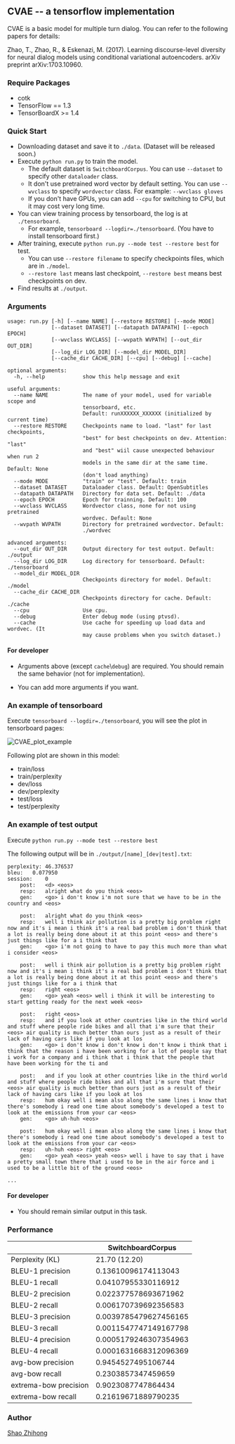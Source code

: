 ## CVAE -- a tensorflow implementation

CVAE is a basic model for multiple turn dialog. You can refer to the following papers for details:

Zhao, T., Zhao, R., & Eskenazi, M. (2017). Learning discourse-level diversity for neural dialog models using conditional variational autoencoders. arXiv preprint arXiv:1703.10960.


### Require Packages

* cotk
* TensorFlow == 1.3
* TensorBoardX >= 1.4

### Quick Start

* Downloading dataset and save it to ``./data``. (Dataset will be released soon.)
* Execute ``python run.py`` to train the model.
  * The default dataset is ``SwitchboardCorpus``. You can use ``--dataset`` to specify other ``dataloader`` class.
  * It don't use pretrained word vector by default setting. You can use ``--wvclass`` to specify ``wordvector`` class. For example: ``--wvclass gloves``
  * If you don't have GPUs, you can add `--cpu` for switching to CPU, but it may cost very long time.
* You can view training process by tensorboard, the log is at `./tensorboard`.
  * For example, ``tensorboard --logdir=./tensorboard``. (You have to install tensorboard first.)
* After training, execute  ``python run.py --mode test --restore best`` for test.
  * You can use ``--restore filename`` to specify checkpoints files, which are in ``./model``.
  * ``--restore last`` means last checkpoint, ``--restore best`` means best checkpoints on dev.
* Find results at ``./output``.

### Arguments

    usage: run.py [-h] [--name NAME] [--restore RESTORE] [--mode MODE]
                  [--dataset DATASET] [--datapath DATAPATH] [--epoch EPOCH]
                  [--wvclass WVCLASS] [--wvpath WVPATH] [--out_dir OUT_DIR]
                  [--log_dir LOG_DIR] [--model_dir MODEL_DIR]
                  [--cache_dir CACHE_DIR] [--cpu] [--debug] [--cache]
    
    optional arguments:
      -h, --help            show this help message and exit
      
    useful arguments:
      --name NAME           The name of your model, used for variable scope and 
                            tensorboard, etc.
                            Default: runXXXXXX_XXXXXX (initialized by current time)
      --restore RESTORE     Checkpoints name to load. "last" for last checkpoints,
                            "best" for best checkpoints on dev. Attention: "last"
                            and "best" wiil cause unexpected behaviour when run 2
                            models in the same dir at the same time. Default: None
                            (don't load anything)
      --mode MODE           "train" or "test". Default: train
      --dataset DATASET     Dataloader class. Default: OpenSubtitles
      --datapath DATAPATH   Directory for data set. Default: ./data
      --epoch EPOCH         Epoch for trainning. Default: 100
      --wvclass WVCLASS     Wordvector class, none for not using pretrained
                            wordvec. Default: None
      --wvpath WVPATH       Directory for pretrained wordvector. Default:
                            ./wordvec
    
    advanced arguments:
      --out_dir OUT_DIR     Output directory for test output. Default: ./output
      --log_dir LOG_DIR     Log directory for tensorboard. Default: ./tensorboard
      --model_dir MODEL_DIR
                            Checkpoints directory for model. Default: ./model
      --cache_dir CACHE_DIR
                            Checkpoints directory for cache. Default: ./cache
      --cpu                 Use cpu.
      --debug               Enter debug mode (using ptvsd).
      --cache               Use cache for speeding up load data and wordvec. (It
                       	    may cause problems when you switch dataset.)
#### For developer

* Arguments above (except ``cache``\\``debug``) are required. You should remain the same behavior (not for implementation).

* You can add more arguments if you want.

### An example of tensorboard

Execute ``tensorboard --logdir=./tensorboard``, you will see the plot in tensorboard pages:

![CVAE_plot_example](images/CVAE-plot-example.png)

Following plot are shown in this model:

* train/loss
* train/perplexity
* dev/loss
* dev/perplexity
* test/loss
* test/perplexity

### An example of test output

Execute ``python run.py --mode test --restore best``

The following output will be in `./output/[name]_[dev|test].txt`:

```
perplexity:	46.376537
bleu:	0.077950
session: 	0
	post:	<d> <eos>
	resp:	alright what do you think <eos>
	gen:	<go> i don't know i'm not sure that we have to be in the country and <eos>

	post:	alright what do you think <eos>
	resp:	well i think air pollution is a pretty big problem right now and it's i mean i think it's a real bad problem i don't think that a lot is really being done about it at this point <eos> and there's just things like for a i think that
	gen:	<go> i'm not going to have to pay this much more than what i consider <eos>

	post:	well i think air pollution is a pretty big problem right now and it's i mean i think it's a real bad problem i don't think that a lot is really being done about it at this point <eos> and there's just things like for a i think that
	resp:	right <eos>
	gen:	<go> yeah <eos> well i think it will be interesting to start getting ready for the next week <eos>

	post:	right <eos>
	resp:	and if you look at other countries like in the third world and stuff where people ride bikes and all that i'm sure that their <eos> air quality is much better than ours just as a result of their lack of having cars like if you look at los
	gen:	<go> i don't know i don't know i don't know i think that i think that the reason i have been working for a lot of people say that i work for a company and i think that i think that the people that have been working for the ti and

	post:	and if you look at other countries like in the third world and stuff where people ride bikes and all that i'm sure that their <eos> air quality is much better than ours just as a result of their lack of having cars like if you look at los
	resp:	hum okay well i mean also along the same lines i know that there's somebody i read one time about somebody's developed a test to look at the emissions from your car <eos>
	gen:	<go> uh-huh <eos>

	post:	hum okay well i mean also along the same lines i know that there's somebody i read one time about somebody's developed a test to look at the emissions from your car <eos>
	resp:	uh-huh <eos> right <eos>
	gen:	<go> yeah <eos> yeah <eos> well i have to say that i have a pretty small town there that i used to be in the air force and i used to be a little bit of the ground <eos>

...

```

#### For developer

- You should remain similar output in this task.

### Performance

|               | SwitchboardCorpus |
| ------------- | ----------------- |
| Perplexity (KL) | 21.70 (12.20) |
| BLEU-1 precision | 0.13610096174113043 |
| BLEU-1 recall | 0.04107955330116912 |
| BLEU-2 precision | 0.022377578693671962 |
| BLEU-2 recall | 0.006170739692356583 |
| BLEU-3 precision | 0.0039785479627456165 |
| BLEU-3 recall | 0.0011547747149167798 |
| BLEU-4 precision | 0.0005179246307354963 |
| BLEU-4 recall | 0.0001631668312096369 |
| avg-bow precision | 0.9454527495106744 |
| avg-bow recall | 0.2303857347459659 |
| extrema-bow precision | 0.9023087747864434 |
| extrema-bow recall | 0.21619671889790235 |

### Author

[Shao Zhihong](https://github.com/ZhihongShao)
